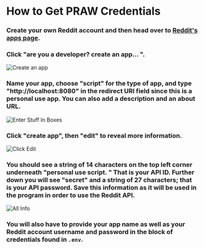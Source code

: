 # How to Get PRAW Credentials

### Create your own Reddit account and then head over to [Reddit's apps page](https://old.reddit.com/prefs/apps). 

### Click "are you a developer? create an app... ". 

![Create an app][Create an app]

### Name your app, choose "script" for the type of app, and type "http://localhost:8080" in the redirect URI field since this is a personal use app. You can also add a description and an about URL. 

![Enter Stuff In Boxes][Enter Stuff In Boxes]

### Click "create app", then "edit" to reveal more information. 

![Click Edit][Click Edit]

### You should see a string of 14 characters on the top left corner underneath "personal use script. " That is your API ID. Further down you will see "secret" and a string of 27 characters; that is your API password. **Save this information as it will be used in the program in order to use the Reddit API**. 

![All Info][All Info]

### You will also have to provide your app name as well as your Reddit account username and password in the block of credentials found in `.env`.

<!-- SCREENSHOT LINKS -->
[Create an app]: https://i.imgur.com/Bf0pKGJ.png
[Enter Stuff In Boxes]: https://i.imgur.com/g0xARWA.png
[Click Edit]: https://i.imgur.com/1NOyMTN.png
[All Info]: https://i.imgur.com/VajTKJu.png
